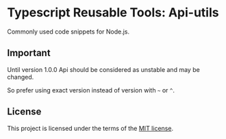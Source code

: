 # Typescript Reusable Tools: Api-utils

Commonly used code snippets for Node.js.

## Important

Until version 1.0.0 Api should be considered as unstable and may be changed.

So prefer using exact version instead of version with `~` or `^`.

## License

This project is licensed under the terms of the [MIT license](https://github.com/tsReusableTools/tsrt/blob/master/LICENSE).
